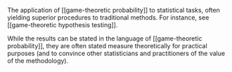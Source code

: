 The application of [[game-theoretic probability]] to statistical tasks, often yielding superior procedures to traditional methods. For instance, see [[game-theoretic hypothesis testing]]. 

While the results can be stated in the language of [[game-theoretic probability]], they are often stated measure theoretically for practical purposes (and to convince other statisticians and practitioners of the value of the methodology). 





